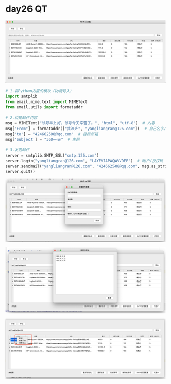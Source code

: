# day26 QT

![image-20220414200344885](assets/image-20220414200344885.png)



```python
# 1.将Python内置的模块（功能导入）
import smtplib
from email.mime.text import MIMEText
from email.utils import formataddr

# 2.构建邮件内容
msg = MIMEText("领导早上好，领导今天辛苦了。", "html", "utf-8")  # 内容
msg["From"] = formataddr(["武沛齐", "yangliangran@126.com"])  # 自己名字/自己邮箱
msg['to'] = "424662508@qq.com"  # 目标邮箱
msg['Subject'] = "360一天"  # 主题

# 3.发送邮件
server = smtplib.SMTP_SSL("smtp.126.com")
server.login("yangliangran@126.com", "LAYEVIAPWQAVVDEP")  # 账户/授权码
server.sendmail("yangliangran@126.com", "424662508@qq.com", msg.as_string()) # 自己邮箱/目标邮箱/内容
server.quit()
```



![image-20220414212024849](assets/image-20220414212024849.png)

![image-20220414215317692](assets/image-20220414215317692.png)

![image-20220414221352948](assets/image-20220414221352948.png)







